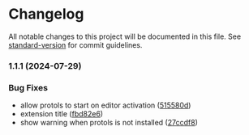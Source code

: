 # Changelog

All notable changes to this project will be documented in this file. See [standard-version](https://github.com/conventional-changelog/standard-version) for commit guidelines.

### 1.1.1 (2024-07-29)


### Bug Fixes

* allow protols to start on editor activation ([515580d](https://github.com/ianandhum/vscode-protobuf-support/commits/515580db719005349a34ba8157d85fe266f54ac8))
* extension title ([fbd82e6](https://github.com/ianandhum/vscode-protobuf-support/commits/fbd82e6c3e9cdc8abd6603aaa6eec7e8a8e8d4f9))
* show warning when protols is not installed ([27ccdf8](https://github.com/ianandhum/vscode-protobuf-support/commits/27ccdf846a7e875ddcf506cecb9187402b60bfe9))